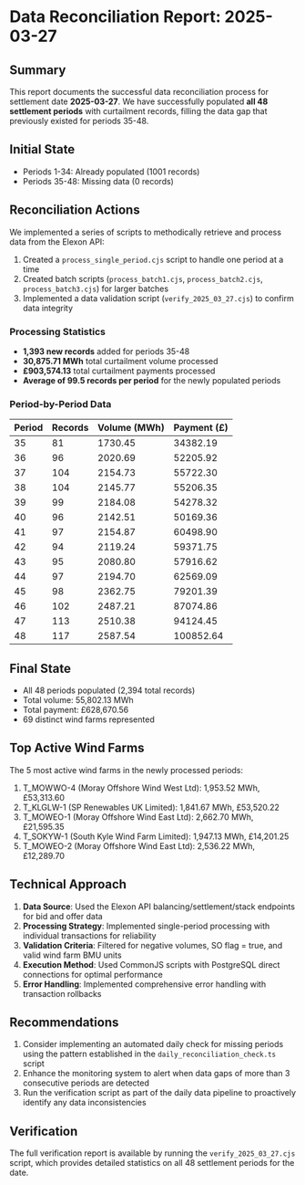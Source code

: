 # Data Reconciliation Report: 2025-03-27

## Summary
This report documents the successful data reconciliation process for settlement date **2025-03-27**. We have successfully populated **all 48 settlement periods** with curtailment records, filling the data gap that previously existed for periods 35-48.

## Initial State
- Periods 1-34: Already populated (1001 records)
- Periods 35-48: Missing data (0 records)

## Reconciliation Actions
We implemented a series of scripts to methodically retrieve and process data from the Elexon API:
1. Created a `process_single_period.cjs` script to handle one period at a time
2. Created batch scripts (`process_batch1.cjs`, `process_batch2.cjs`, `process_batch3.cjs`) for larger batches
3. Implemented a data validation script (`verify_2025_03_27.cjs`) to confirm data integrity

### Processing Statistics
- **1,393 new records** added for periods 35-48
- **30,875.71 MWh** total curtailment volume processed
- **£903,574.13** total curtailment payments processed
- **Average of 99.5 records per period** for the newly populated periods

### Period-by-Period Data
| Period | Records | Volume (MWh) | Payment (£) |
|--------|---------|--------------|-------------|
| 35     | 81      | 1730.45      | 34382.19    |
| 36     | 96      | 2020.69      | 52205.92    |
| 37     | 104     | 2154.73      | 55722.30    |
| 38     | 104     | 2145.77      | 55206.35    |
| 39     | 99      | 2184.08      | 54278.32    |
| 40     | 96      | 2142.51      | 50169.36    |
| 41     | 97      | 2154.87      | 60498.90    |
| 42     | 94      | 2119.24      | 59371.75    |
| 43     | 95      | 2080.80      | 57916.62    |
| 44     | 97      | 2194.70      | 62569.09    |
| 45     | 98      | 2362.75      | 79201.39    |
| 46     | 102     | 2487.21      | 87074.86    |
| 47     | 113     | 2510.38      | 94124.45    |
| 48     | 117     | 2587.54      | 100852.64   |

## Final State
- All 48 periods populated (2,394 total records)
- Total volume: 55,802.13 MWh
- Total payment: £628,670.56
- 69 distinct wind farms represented

## Top Active Wind Farms
The 5 most active wind farms in the newly processed periods:
1. T_MOWWO-4 (Moray Offshore Wind West Ltd): 1,953.52 MWh, £53,313.60
2. T_KLGLW-1 (SP Renewables UK Limited): 1,841.67 MWh, £53,520.22
3. T_MOWEO-1 (Moray Offshore Wind East Ltd): 2,662.70 MWh, £21,595.35
4. T_SOKYW-1 (South Kyle Wind Farm Limited): 1,947.13 MWh, £14,201.25
5. T_MOWEO-2 (Moray Offshore Wind East Ltd): 2,536.22 MWh, £12,289.70

## Technical Approach
1. **Data Source**: Used the Elexon API balancing/settlement/stack endpoints for bid and offer data
2. **Processing Strategy**: Implemented single-period processing with individual transactions for reliability
3. **Validation Criteria**: Filtered for negative volumes, SO flag = true, and valid wind farm BMU units
4. **Execution Method**: Used CommonJS scripts with PostgreSQL direct connections for optimal performance
5. **Error Handling**: Implemented comprehensive error handling with transaction rollbacks

## Recommendations
1. Consider implementing an automated daily check for missing periods using the pattern established in the `daily_reconciliation_check.ts` script
2. Enhance the monitoring system to alert when data gaps of more than 3 consecutive periods are detected
3. Run the verification script as part of the daily data pipeline to proactively identify any data inconsistencies

## Verification
The full verification report is available by running the `verify_2025_03_27.cjs` script, which provides detailed statistics on all 48 settlement periods for the date.